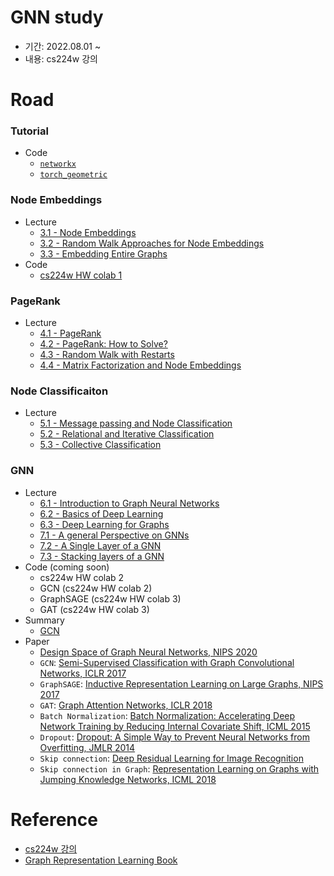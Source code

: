 # GNN study

- 기간: 2022.08.01 ~
- 내용: cs224w 강의

# Road

### Tutorial

- Code
  - [`networkx`](./cs224w_code/CS224W_Colab_0/NetworkX.ipynb)
  - [`torch_geometric`](./cs224w_code/CS224W_Colab_0/PyTorch_Geometric.ipynb)

### Node Embeddings

- Lecture
  - [3.1 - Node Embeddings](https://www.youtube.com/watch?v=rMq21iY61SE&list=PLoROMvodv4rPLKxIpqhjhPgdQy7imNkDn&index=7)
  - [3.2 - Random Walk Approaches for Node Embeddings](https://www.youtube.com/watch?v=Xv0wRy66Big&list=PLoROMvodv4rPLKxIpqhjhPgdQy7imNkDn&index=8&t=1s)
  - [3.3 - Embedding Entire Graphs](https://www.youtube.com/watch?v=eliMLfJeu7A&list=PLoROMvodv4rPLKxIpqhjhPgdQy7imNkDn&index=9&t=970s)
- Code
  - [cs224w HW colab 1](./cs224w_code/CS224W_Colab_1.ipynb)

### PageRank

- Lecture
  - [4.1 - PageRank](https://www.youtube.com/watch?v=TU0ankRcHmo&list=PLoROMvodv4rPLKxIpqhjhPgdQy7imNkDn&index=10)
  - [4.2 - PageRank: How to Solve?](https://www.youtube.com/watch?v=rK2ZBmQHVVs&list=PLoROMvodv4rPLKxIpqhjhPgdQy7imNkDn&index=11)
  - [4.3 - Random Walk with Restarts](https://www.youtube.com/watch?v=HbzQzUaJ_9I&list=PLoROMvodv4rPLKxIpqhjhPgdQy7imNkDn&index=12)
  - [4.4 - Matrix Factorization and Node Embeddings](https://www.youtube.com/watch?v=r12qJZZVtqc&list=PLoROMvodv4rPLKxIpqhjhPgdQy7imNkDn&index=13)

### Node Classificaiton

- Lecture
  - [5.1 - Message passing and Node Classification](https://www.youtube.com/watch?v=6g9vtxUmfwM&list=PLoROMvodv4rPLKxIpqhjhPgdQy7imNkDn&index=14)
  - [5.2 - Relational and Iterative Classification](https://www.youtube.com/watch?v=QUO-HQ44EDc&list=PLoROMvodv4rPLKxIpqhjhPgdQy7imNkDn&index=15)
  - [5.3 - Collective Classification](https://www.youtube.com/watch?v=kh3I_UTtUOo&list=PLoROMvodv4rPLKxIpqhjhPgdQy7imNkDn&index=16)

### GNN

- Lecture
  - [6.1 - Introduction to Graph Neural Networks](https://www.youtube.com/watch?v=F3PgltDzllc&list=PLoROMvodv4rPLKxIpqhjhPgdQy7imNkDn&index=17)
  - [6.2 - Basics of Deep Learning](https://www.youtube.com/watch?v=tutlI9YzJ2g&list=PLoROMvodv4rPLKxIpqhjhPgdQy7imNkDn&index=18)
  - [6.3 - Deep Learning for Graphs](https://www.youtube.com/watch?v=MH4yvtgAR-4&list=PLoROMvodv4rPLKxIpqhjhPgdQy7imNkDn&index=19)
  - [7.1 - A general Perspective on GNNs](https://www.youtube.com/watch?v=RU9uTa_-ZOw&list=PLoROMvodv4rPLKxIpqhjhPgdQy7imNkDn&index=20)
  - [7.2 - A Single Layer of a GNN](https://www.youtube.com/watch?v=247Mkqj_wRM&list=PLoROMvodv4rPLKxIpqhjhPgdQy7imNkDn&index=21)
  - [7.3 - Stacking layers of a GNN](https://www.youtube.com/watch?v=ew1cnUjRgl4&list=PLoROMvodv4rPLKxIpqhjhPgdQy7imNkDn&index=22)
- Code (coming soon)
  - cs224w HW colab 2
  - GCN (cs224w HW colab 2)
  - GraphSAGE (cs224w HW colab 3)
  - GAT (cs224w HW colab 3)
- Summary
  - [GCN](https://minsoo9506.github.io/01_gnn/)
- Paper
  - [Design Space of Graph Neural Networks, NIPS 2020](https://proceedings.neurips.cc/paper/2020/file/c5c3d4fe6b2cc463c7d7ecba17cc9de7-Paper.pdf)
  - `GCN`: [Semi-Supervised Classification with Graph Convolutional Networks, ICLR 2017](https://arxiv.org/abs/1609.02907)
  - `GraphSAGE`: [Inductive Representation Learning on Large Graphs, NIPS 2017](https://proceedings.neurips.cc/paper/2017/file/5dd9db5e033da9c6fb5ba83c7a7ebea9-Paper.pdf)
  - `GAT`: [Graph Attention Networks, ICLR 2018](https://arxiv.org/abs/1710.10903)
  - `Batch Normalization`: [Batch Normalization: Accelerating Deep Network Training by Reducing Internal Covariate Shift, ICML 2015](https://arxiv.org/abs/1502.03167)
  - `Dropout`: [Dropout: A Simple Way to Prevent Neural Networks from Overfitting, JMLR 2014](https://jmlr.org/papers/v15/srivastava14a.html)
  - `Skip connection`: [Deep Residual Learning for Image Recognition](https://www.cv-foundation.org/openaccess/content_cvpr_2016/papers/He_Deep_Residual_Learning_CVPR_2016_paper.pdf)
  - `Skip connection in Graph`: [Representation Learning on Graphs with Jumping Knowledge Networks, ICML 2018](https://proceedings.mlr.press/v80/xu18c/xu18c.pdf)

# Reference

- [cs224w 강의](https://www.youtube.com/playlist?list=PLoROMvodv4rPLKxIpqhjhPgdQy7imNkDn)
- [Graph Representation Learning Book](https://www.cs.mcgill.ca/~wlh/grl_book/)
